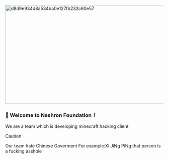 <img width="775" height="315" alt="d8d9e934d8a534ba0e127fb232c60e57" src="https://github.com/user-attachments/assets/38bcba47-b5fd-4555-ac08-1099d083a1c4" />
  
### 🎉 Welcome to Nashron Foundation！

 We are a team which is developing minecraft hacking client


> [!CAUTION]
> Our team hate Chinese Goverment
> For example:Xi JiNg PiNg
> that person is a fucking asshole
